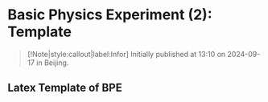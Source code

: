 # Basic Physics Experiment (2): Template

> [!Note|style:callout|label:Infor]
Initially published at 13:10 on 2024-09-17 in Beijing.


## Latex Template of BPE
